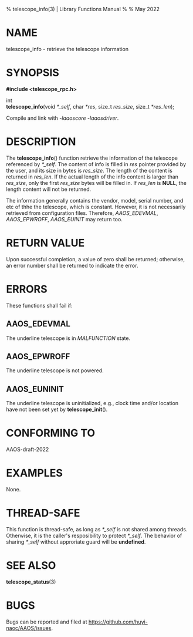 % telescope\_info(3) | Library Functions Manual
%
% May 2022

NAME
====

telescope\_info - retrieve the telescope information

SYNOPSIS
========

**#include <telescope_rpc.h>**  

int  
**telescope_info**(void *\*\_self*, char *\*res*, size\_t *res_size*, size\_t *\*res_len*);

Compile and link with *-laaoscore* *-laaosdriver*.

DESCRIPTION
===========

The **telescope_info**() function retrieve the information of the telescope referenced by *\*\_self*. The content of info is filled in *res* pointer provided by the user, and its size in bytes is *res_size*. The length of the content is returned in *res_len*. If the actual length of the info content is larger than *res_size*, only the first *res_size* bytes will be filled in. If *res_len* is **NULL**, the length content will not be returned.

The information generally contains the vendor, model, serial number, and etc of thhe the telescope, which is constant. However, it is not necessarily retrieved from configuration files. Therefore, *AAOS\_EDEVMAL*, *AAOS\_EPWROFF*, *AAOS\_EUINIT* may return too.

RETURN VALUE
============

Upon successful completion, a value of zero shall be returned; otherwise, an error number shall be returned to indicate the error.

ERRORS
======

These functions shall fail if:

AAOS\_EDEVMAL
------------

The underline telescope is in *MALFUNCTION* state.

AAOS\_EPWROFF
------------

The underline telescope is not powered.

AAOS\_EUNINIT
-------------

The underline telescope is uninitialized, e.g., clock time and/or location have not been set yet by **telescope_init**().

CONFORMING TO
=============

AAOS-draft-2022

EXAMPLES
========

None.

THREAD-SAFE
===========

This function is thread-safe, as long as *\*\_self* is not shared among threads. Otherwise, it is the caller's resposibility to protect *\*\_self*. The behavior of sharing *\*\_self* without approriate guard will be **undefined**.

SEE ALSO
========

**telescope_status**(3)

BUGS
====

Bugs can be reported and filed at https://github.com/huyi-naoc/AAOS/issues.


